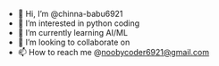 - 👋 Hi, I’m @chinna-babu6921
- 👀 I’m interested in python coding
- 🌱 I’m currently learning AI/ML
- 💞️ I’m looking to collaborate on 
- 📫 How to reach me @noobycoder6921@gmail.com

<!---
chinna-babu6921/chinna-babu6921 is a ✨ special ✨ repository because its `README.md` (this file) appears on your GitHub profile.
You can click the Preview link to take a look at your changes.
--->
